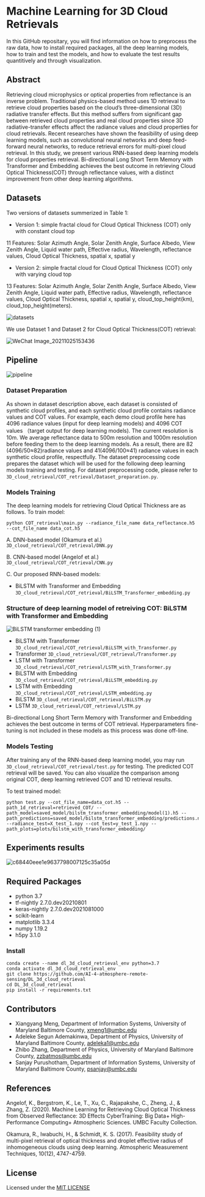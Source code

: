 # Machine Learning for 3D Cloud Retrievals
In this GitHub repositary, you will find information on how to preprocess the raw data, how to install required packages, all the deep learning models, how to train and test the models, and how to evaluate the test results quantitively and through visualization.

## Abstract
Retrieving cloud microphysics or optical properties  from reflectance is an inverse problem.  Traditional physics-based method uses 1D retrieval to retrieve cloud properties based on the cloud’s three-dimensional (3D) radiative transfer effects. But this method suffers from significant gap between retrieved cloud properties and real cloud properties since 3D radiative-transfer effects affect the radiance values and cloud properties for cloud retrievals.  Recent researches have shown the feasibility of using deep learning models, such as convolutional neural networks and deep feed-forward neural networks, to reduce  retrieval  errors  for  multi-pixel cloud retrieval. In this study, we present various RNN-based deep learning models for cloud properties retrieval. Bi-directional Long Short Term Memory with Transformer and Embedding achieves the best outcome in retrieving Cloud Optical Thickness(COT) through reflectance values, with a distinct improvement from other deep learning algorithms.


## Datasets
Two versions of datasets summerized in Table 1:

* Version 1: simple fractal cloud for Cloud Optical Thickness (COT) only with constant cloud top 

11 Features: Solar Azimuth Angle, Solar Zenith Angle, Surface Albedo, View Zenith Angle, Liquid water path, Effective radius, Wavelength, reflectance values, Cloud Optical Thickness, spatial x, spatial y

* Version 2: simple fractal cloud for Cloud Optical Thickness (COT) only with varying cloud top

13 Features: Solar Azimuth Angle, Solar Zenith Angle, Surface Albedo, View Zenith Angle, Liquid water path, Effective radius, Wavelength, reflectance values, Cloud Optical Thickness, spatial x, spatial y, cloud_top_height(km), cloud_top_height(meters).


![datasets](https://user-images.githubusercontent.com/55510330/151377543-98ac3fea-04b9-41d2-8d7e-497a7f3a0324.png)

We use Dataset 1 and Dataset 2 for Cloud Optical Thickness(COT) retrieval: 

![WeChat Image_20211025153436](https://user-images.githubusercontent.com/55510330/138758886-be31f8ea-d4fd-42da-ac03-eb717bc92703.png)
## Pipeline
![pipeline](https://user-images.githubusercontent.com/55510330/149815510-5dbae0b2-6530-47c4-b597-6e27546f22d4.png)
### Dataset Preparation
As shown in dataset description above, each dataset is consisted of synthetic cloud profiles, and each synthetic cloud profile contains radiance values and COT values. For example, each demo cloud profile here has 4096 radiance values (input for deep learning models) and 4096 COT values （target output for deep learning models). The current resolution is 10m. We average reflectance data to 500m resolution and 1000m resolution before feeding them to the deep learning models. As a result, there are 82 (4096/50≈82)radiance values and 41(4096/100≈41) radiance values in each synthetic cloud profile, respectfully. The dataset preprocessing code prepares the dataset which will be used for the following deep learning models training and testing. For dataset preprocessing code, please refer to `3D_cloud_retrieval/COT_retrieval/Dataset_preparation.py`. 

### Models Training

The deep learning models for retrieving Cloud Optical Thickness are as follows. To train model:
```
python COT_retrieval\main.py --radiance_file_name data_reflectance.h5 --cot_file_name data_cot.h5
```

A. DNN-based model (Okamura et al.) `3D_cloud_retrieval/COT_retrieval/DNN.py`

B. CNN-based model (Angelof et al.) `3D_cloud_retrieval/COT_retrieval/CNN.py`

C. Our proposed RNN-based models:
* BiLSTM with Transformer and Embedding `3D_cloud_retrieval/COT_retrieval/BiLSTM_Transformer_embedding.py`
### Structure of deep learning model of retreiving COT: BiLSTM with Transformer and Embedding
![BiLSTM transformer embedding (1)](https://user-images.githubusercontent.com/55510330/151221487-98c05139-8bb8-4af9-9158-155f415e9f00.png)
* BiLSTM with Transformer `3D_cloud_retrieval/COT_retrieval/BiLSTM_with_Transformer.py`
* Transformer `3D_cloud_retrieval/COT_retrieval/Transformer.py`
* LSTM with Transformer `3D_cloud_retrieval/COT_retrieval/LSTM_with_Transformer.py`
* BiLSTM with Embedding `3D_cloud_retrieval/COT_retrieval/BiLSTM_embedding.py`
* LSTM with Embedding `3D_cloud_retrieval/COT_retrieval/LSTM_embedding.py`
* BiLSTM `3D_cloud_retrieval/COT_retrieval/BiLSTM.py`
* LSTM `3D_cloud_retrieval/COT_retrieval/LSTM.py`

Bi-directional Long Short Term Memory with Transformer and Embedding achieves the best outcome in terms of COT retrieval. Hyperparameters fine-tuning is not included in these models as this process was done off-line. 

### Models Testing
After training any of the RNN-based deep learning model, you may run `3D_cloud_retrieval/COT_retrieval/test.py` for testing. The predicted COT retrieval will be saved. You can also visualize the comparison among original COT, deep learning retrieved COT and 1D retrieval results. 

To test trained model:
```
python test.py --cot_file_name=data_cot.h5 --path_1d_retrieval=retrieved_COT/ --path_model=saved_model/bilstm_transformer_embedding/model(1).h5 --path_predictions=saved_model/bilstm_transformer_embedding/predictions.npy --radiance_test=X_test_1.npy --cot_test=y_test_1.npy --path_plots=plots/bilstm_with_transformer_embedding/
```

## Experiments results
![c68440eee1e9637798007125c35a05d](https://user-images.githubusercontent.com/55510330/151385336-87c770d8-04ef-4fd5-8527-13240829e15b.png)
## Required Packages
* python 3.7
* tf-nightly 2.7.0.dev20210801
* keras-nightly 2.7.0.dev2021081000   
* scikit-learn
* matplotlib 3.3.4            
* numpy 1.19.2           
* h5py 3.1.0           

### Install
```
conda create --name dl_3d_cloud_retrieval_env python=3.7
conda activate dl_3d_cloud_retrieval_env
git clone https://github.com/AI-4-atmosphere-remote-sensing/DL_3d_cloud_retrieval
cd DL_3d_cloud_retrieval
pip install -r requirements.txt
```

## Contributors
* Xiangyang Meng, Department of Information Systems, University of Maryland Baltimore County, <xmeng1@umbc.edu>
* Adeleke Segun Ademakinwa, Department of Physics, University of Maryland Baltimore County, <adeleka1@umbc.edu>
* Zhibo Zhang, Department of Physics, University of Maryland Baltimore County, <zzbatmos@umbc.edu>
* Sanjay Purushotham, Department of Information Systems, University of Maryland Baltimore County, <psanjay@umbc.edu>

## References
Angelof, K., Bergstrom, K., Le, T., Xu, C., Rajapakshe, C., Zheng, J., & Zhang, Z. (2020). Machine Learning for Retrieving Cloud Optical Thickness from Observed Reflectance: 3D Effects CyberTraining: Big Data+ High-Performance Computing+ Atmospheric Sciences. UMBC Faculty Collection.

Okamura, R., Iwabuchi, H., & Schmidt, K. S. (2017). Feasibility study of multi-pixel retrieval of optical thickness and droplet effective radius of inhomogeneous clouds using deep learning. Atmospheric Measurement Techniques, 10(12), 4747-4759.

## License
  Licensed under the [MIT LICENSE](LICENSE)
